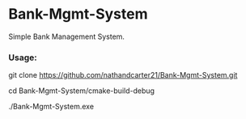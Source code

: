 ﻿# Bank-Mgmt-System
Simple Bank Management System.
### Usage:
git clone https://github.com/nathandcarter21/Bank-Mgmt-System.git

cd Bank-Mgmt-System/cmake-build-debug

./Bank-Mgmt-System.exe
